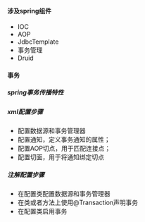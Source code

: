#### 涉及spring组件
- IOC
- AOP
- JdbcTemplate
- 事务管理
- Druid

#### 事务
##### spring事务传播特性
##### xml配置步骤
- 配置数据源和事务管理器
- 配置通知，定义事务通知的属性；
- 配置AOP切点，用于匹配连接点；
- 配置切面，用于将通知绑定切点

##### 注解配置步骤
- 在配置类配置数据源和事务管理器
- 在类或者方法上使用@Transaction声明事务
- 在配置类启用事务
